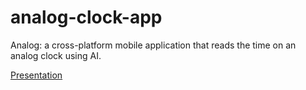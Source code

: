 # analog-clock-app

Analog: a cross-platform mobile application that reads the time on an analog clock using AI.

[Presentation]([https://docs.google.com/presentation/d/1sJsOF7rlJGXePfn7brSdc2ftzee-b7IuPbobaROuPrU/edit#slide=id.p](https://docs.google.com/presentation/d/1sJsOF7rlJGXePfn7brSdc2ftzee-b7IuPbobaROuPrU/edit?usp=sharing)https://docs.google.com/presentation/d/1sJsOF7rlJGXePfn7brSdc2ftzee-b7IuPbobaROuPrU/edit?usp=sharing)
